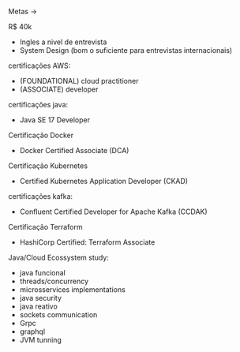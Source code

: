 Metas ->

R$ 40k

- Ingles a nivel de entrevista
- System Design (bom o suficiente para entrevistas internacionais)

certificações AWS:
 - (FOUNDATIONAL) cloud practitioner 
 - (ASSOCIATE) developer

certificações java:
- Java SE 17 Developer

Certificação Docker
 - Docker Certified Associate (DCA)

Certificação Kubernetes
 - Certified Kubernetes Application Developer (CKAD)

certificações kafka:
- Confluent Certified Developer for Apache Kafka (CCDAK)

Certificação Terraform
 - HashiCorp Certified: Terraform Associate

Java/Cloud Ecossystem study:
 - java funcional
 - threads/concurrency
 - microsservices implementations
 - java security
 - java reativo
 - sockets communication
 - Grpc
 - graphql
 - JVM tunning
